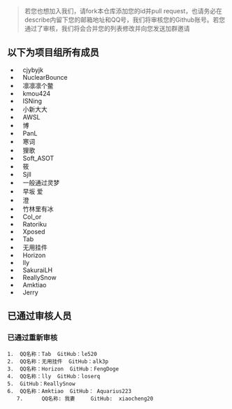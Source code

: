 > 若您也想加入我们，请fork本仓库添加您的id并pull request，也请务必在describe内留下您的邮箱地址和QQ号，我们将审核您的Github账号。若您通过了审核，我们将会合并您的列表修改并向您发送加群邀请
## 以下为项目组所有成员
-    cjybyjk
-    NuclearBounce
-    凛凛凛个鳖
-    kmou424
-    ISNing
-    小新大大
-    AWSL
-    博
-    PanL
-    寒词
-    狸歌
-    Soft_ASOT
-    筱
-    Sjll
-    一般通过灵梦
-    早坂 爱
-    澄
-    竹林里有冰
-    Col_or
-    Ratoriku
-    Xposed
-    Tab
-    无用挂件
-    Horizon
-    lly
-    SakuraiLH
-    ReallySnow
-    Amktiao
-    Jerry
## 已通过审核人员


### 已通过重新审核
	1.	QQ名称：Tab  GitHub：le520
	2.	QQ名称：无用挂件  GitHub：alk3p
	3.	QQ名称：Horizon  GitHub：FengDoge
	4.	QQ名称：lly  GitHub：loserq
	5.	GitHub：ReallySnow
	6.	QQ名称：Amktiao  GitHub： Aquarius223
       7.      QQ名称: 我妻     GitHub:  xiaocheng20
